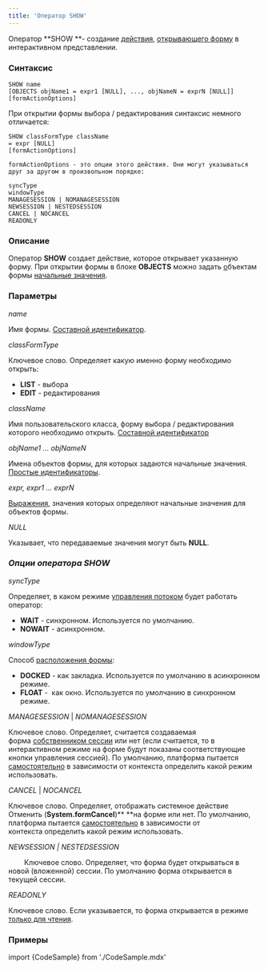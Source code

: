 ```yaml
---
title: 'Оператор SHOW'
---
```


Оператор **SHOW **- создание [действия](Actions.md), [открывающего форму](In_an_interactive_view_SHOW_DIALOG_.md) в интерактивном представлении. 

### Синтаксис

    SHOW name 
    [OBJECTS objName1 = expr1 [NULL], ..., objNameN = exprN [NULL]]
    [formActionOptions] 

При открытии формы выбора / редактирования синтаксис немного отличается:

    SHOW classFormType className
    = expr [NULL]
    [formActionOptions] 

    formActionOptions - это опции этого действия. Они могут указываться друг за другом в произвольном порядке:

    syncType
    windowType
    MANAGESESSION | NOMANAGESESSION
    NEWSESSION | NESTEDSESSION
    CANCEL | NOCANCEL
    READONLY

### Описание

Оператор **SHOW** создает действие, которое открывает указанную форму. При открытии формы в блоке **OBJECTS** можно задать [о](Form_structure.md)бъектам формы [начальные значения](Open_form.md#params).

### Параметры

*name*

Имя формы. [Составной идентификатор](IDs.md#cid-broken).

*classFormType*

Ключевое слово. Определяет какую именно форму необходимо открыть:

-   **LIST** - выбора
-   **EDIT** - редактирования

*className*

Имя пользовательского класса, форму выбора / редактирования которого необходимо открыть. [Составной идентификатор](IDs.md#cid-broken)

*objName1 ... objNameN*

Имена объектов формы, для которых задаются начальные значения. [Простые идентификаторы](IDs.md#id-broken).

*expr, expr1 ... exprN*

[Выражения](Expression.md), значения которых определяют начальные значения для объектов формы.

*NULL*

Указывает, что передаваемые значения могут быть **NULL**.

### *Опции оператора SHOW*

*syncType*

Определяет, в каком режиме [управления потоком](In_an_interactive_view_SHOW_DIALOG_.md#flow) будет работать оператор:

-   **WAIT** - синхронном. Используется по умолчанию.
-   **NOWAIT** - асинхронном.

*windowType*

Способ [расположения формы](In_an_interactive_view_SHOW_DIALOG_.md#location):

-   **DOCKED** - как закладка. Используется по умолчанию в асинхронном режиме.
-   **FLOAT** -  как окно. Используется по умолчанию в синхронном режиме.

*MANAGESESSION* | *NOMANAGESESSION*

Ключевое слово. Определяет, считается создаваемая форма [собственником сессии](Interactive_view.md) или нет (если считается, то в интерактивном режиме на форме будут показаны соответствующие кнопки управления сессией). По умолчанию, платформа пытается [самостоятельно](Interactive_view.md#sysactions) в зависимости от контекста определить какой режим использовать.

*CANCEL* | *NOCANCEL*

Ключевое слово. Определяет, отображать системное действие Отменить (**System.formCancel**)** **на форме или нет. По умолчанию, платформа пытается [самостоятельно](Interactive_view.md#sysactions) в зависимости от контекста определить какой режим использовать.

*NEWSESSION | NESTEDSESSION*

        Ключевое слово. Определяет, что форма будет открываться в новой (вложенной) сессии. По умолчанию форма открывается в текущей сессии.

*READONLY*

Ключевое слово. Если указывается, то форма открывается в режиме [только для чтения](In_an_interactive_view_SHOW_DIALOG_.md#extra).

### Примеры


import {CodeSample} from './CodeSample.mdx'

<CodeSample url="https://ru-documentation.lsfusion.org/sample?file=ActionSample&block=show"/>
